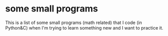# some small programs

This is a list of some small programs (math related) that I code (in Python&C) when I'm trying to learn something new and I want to practice it.
